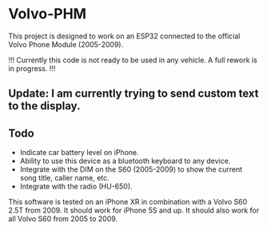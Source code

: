 # Volvo-PHM

This project is designed to work on an ESP32 connected to the official Volvo Phone Module (2005-2009).

!!! Currently this code is not ready to be used in any vehicle. A full rework is in progress. !!!

## Update: I am currently trying to send custom text to the display.

## Todo
- Indicate car battery level on iPhone.
- Ability to use this device as a bluetooth keyboard to any device.
- Integrate with the DIM on the S60 (2005-2009) to show the current song title, caller name, etc.
- Integrate with the radio (HU-650).

This software is tested on an iPhone XR in combination with a Volvo S60 2.5T from 2009.
It should work for iPhone 5S and up.
It should also work for all Volvo S60 from 2005 to 2009.
